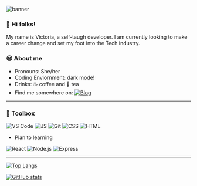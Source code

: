 ![banner](https://user-images.githubusercontent.com/35031228/134054674-a32b6eb0-0631-4f2f-b298-d5369e6eb10f.png)

### 👋 Hi folks!

My name is Victoria, a self-taugh developer. I am currently looking to make a career change and set my foot into the Tech industry.

### 😃 About me

- Pronouns: She/her
- Coding Enviornment: dark mode!
- Drinks: ☕ coffee and 🍵 tea
- Find me somewhere on: <a href="https://twitter.com/theviccheng15" target="_blank"><img alt="Blog" src="https://img.shields.io/badge/-Twitter-1DA1F2?&style=flat&logo=twitter&logoColor=white" /></a>

---

### 💼 Toolbox

![VS Code](https://img.shields.io/badge/-VSCode-007ACC?&style=for-the-badge&logo=visual-studio-code&logoColor=white) ![JS](https://img.shields.io/badge/-javascript-F7DF1E?&style=for-the-badge&logo=javascript&logoColor=black) ![Git](https://img.shields.io/badge/-Git-F05032?&style=for-the-badge&logo=git&logoColor=white) ![CSS](https://img.shields.io/badge/-css3-1572B6?&style=for-the-badge&logo=css3&logoColor=white) ![HTML](https://img.shields.io/badge/-html5-E34F26?&style=for-the-badge&logo=html5&logoColor=white)

- Plan to learning

![React](https://img.shields.io/badge/-ReactJS-grey?&style=for-the-badge&logo=react&logoColor=61DAFB) ![Node.js](https://img.shields.io/badge/-Node.js-black?&style=for-the-badge&logo=node.js&logoColor=339933) ![Express](https://img.shields.io/badge/-Express-grey?&style=for-the-badge&logo=express&logoColor=white)

---

[![Top Langs](https://github-readme-stats.vercel.app/api/top-langs/?username=victoriacheng15&hide=Shell,Ruby&layout=compact&theme=prussian)](https://github.com/anuraghazra/github-readme-stats)

[![GitHub stats](https://github-readme-stats.vercel.app/api?username=victoriacheng15&show_icons=true&theme=prussian)](https://github.com/anuraghazra/github-readme-stats)

